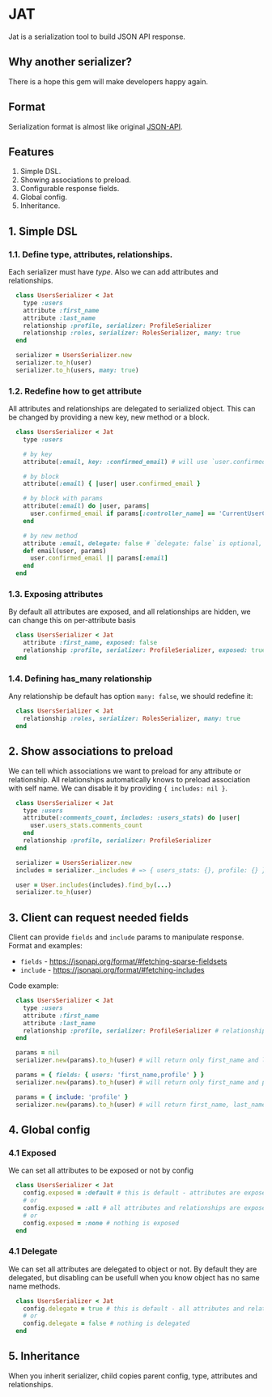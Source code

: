 # JAT
Jat is a serialization tool to build JSON API response.

## Why another serializer?
There is a hope this gem will make developers happy again.

## Format
Serialization format is almost like original [JSON-API](https://jsonapi.org/format/).

## Features
1. Simple DSL.
2. Showing associations to preload.
3. Configurable response fields.
4. Global config.
5. Inheritance.

## 1. Simple DSL

### 1.1. Define type, attributes, relationships.
Each serializer must have *type*.
Also we can add attributes and relationships.

```ruby
  class UsersSerializer < Jat
    type :users
    attribute :first_name
    attribute :last_name
    relationship :profile, serializer: ProfileSerializer
    relationship :roles, serializer: RolesSerializer, many: true
  end

  serializer = UsersSerializer.new
  serializer.to_h(user)
  serializer.to_h(users, many: true)
```

### 1.2. Redefine how to get attribute
All attributes and relationships are delegated to serialized object.
This can be changed by providing a new key, new method or a block.

```ruby
  class UsersSerializer < Jat
    type :users

    # by key
    attribute(:email, key: :confirmed_email) # will use `user.confirmed_email`

    # by block
    attribute(:email) { |user| user.confirmed_email }

    # by block with params
    attribute(:email) do |user, params|
      user.confirmed_email if params[:controller_name] == 'CurrentUserController'
    end

    # by new method
    attribute :email, delegate: false # `delegate: false` is optional, but it fixes low-level ruby warning about next method redefining.
    def email(user, params)
      user.confirmed_email || params[:email]
    end
  end
```

### 1.3. Exposing attributes
By default all attributes are exposed, and all relationships are hidden, we
can change this on per-attribute basis
```ruby
  class UsersSerializer < Jat
    attribute :first_name, exposed: false
    relationship :profile, serializer: ProfileSerializer, exposed: true
  end
```

### 1.4. Defining has_many relationship
Any relationship be default has option `many: false`, we should redefine it:
```ruby
  class UsersSerializer < Jat
    relationship :roles, serializer: RolesSerializer, many: true
  end
```

## 2. Show associations to preload
We can tell which associations we want to preload for any attribute or relationship.
All relationships automatically knows to preload association with self name.
We can disable it by providing `{ includes: nil }`.
```ruby
  class UsersSerializer < Jat
    type :users
    attribute(:comments_count, includes: :users_stats) do |user|
      user.users_stats.comments_count
    end
    relationship :profile, serializer: ProfileSerializer
  end

  serializer = UsersSerializer.new
  includes = serializer._includes # => { users_stats: {}, profile: {} }

  user = User.includes(includes).find_by(...)
  serializer.to_h(user)
```

## 3. Client can request needed fields
Client can provide `fields` and `include` params to manipulate response.
Format and examples:
- `fields` - https://jsonapi.org/format/#fetching-sparse-fieldsets
- `include` - https://jsonapi.org/format/#fetching-includes

Code example:
```ruby
  class UsersSerializer < Jat
    type :users
    attribute :first_name
    attribute :last_name
    relationship :profile, serializer: ProfileSerializer # relationships are not exposed by default
  end

  params = nil
  serializer.new(params).to_h(user) # will return only first_name and last_name

  params = { fields: { users: 'first_name,profile' } }
  serializer.new(params).to_h(user) # will return only first_name and profile

  params = { include: 'profile' }
  serializer.new(params).to_h(user) # will return first_name, last_name and profile
```

## 4. Global config
### 4.1 Exposed
We can set all attributes to be exposed or not by config
```ruby
  class UsersSerializer < Jat
    config.exposed = :default # this is default - attributes are exposed, relationships - not
    # or
    config.exposed = :all # all attributes and relationships are exposed
    # or
    config.exposed = :none # nothing is exposed
  end
```

### 4.1 Delegate
We can set all attributes are delegated to object or not. By default they are delegated, but disabling can be usefull when
you know object has no same name methods.
```ruby
  class UsersSerializer < Jat
    config.delegate = true # this is default - all attributes and relationships are delegated
    # or
    config.delegate = false # nothing is delegated
  end
```

## 5. Inheritance
When you inherit serializer, child copies parent config, type, attributes and
relationships.
